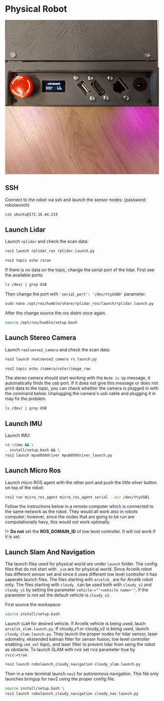 # Physical Robot

![](https://raw.githubusercontent.com/robolaunch/trademark/main/repository-media/cloudy/images/panel.jpg)
## SSH

Connect to the robot via ssh and launch the sensor nodes: (password: robolaunch)

```bash
ssh ubuntu@172.16.44.219
```
## Launch Lidar

Launch `rplidar` and check the scan data:

```bash
ros2 launch rplidar_ros rplidar.launch.py
```

```bash
ros2 topic echo /scan
```
If there is no data on the topic, change the serial port of the lidar. First see the available ports:

```bash
ls /dev/ | grep USB
```

Then change the port with `'serial_port': '/dev/ttyUSB0'` parameter.

```bash
sudo nano /opt/ros/humble/share/rplidar_ros/launch/rplidar.launch.py
```
After the change source the ros distro once again.

```bash
source /opt/ros/humble/setup.bash
```
## Launch Stereo Camera
Launch `realsense2_camera` and check the scan data:

```bash
ros2 launch realsense2_camera rs_launch.py
```

```bash
ros2 topic echo /camera/color/image_raw

```
The stereo camera should start working with the ```Node is Up``` message, it automatically finds the usb port.
If it does not give this message or does not print data to the topic, you can check whether the camera is plugged in with the command below. Unplugging the camera's usb cable and plugging it in may fix the problem.

```bash
ls /dev/ | grep USB
```

## Launch IMU

Launch IMU:

```bash
cd ~/imu && \
. install/setup.bash && \
ros2 launch mpu6050driver mpu6050driver_launch.py
```
## Launch Micro Ros
Launch micro ROS agent with the other port and push the little silver button on top of the robot:

```bash
ros2 run micro_ros_agent micro_ros_agent serial --dev /dev/ttyUSB1
```

Follow the instructions below in a remote computer which is connected to the same network as the robot. They would all work also in robots computer; however, since the nodes that are going to be run are computationally havy, this would not work optimally. 

!> **Do not** set the **ROS_DOMAIN_ID** of low level controller. It will not work if it is set.
## Launch Slam And Navigation

The launch files used for physical world are under `launch` folder. The config files that do not start with `_sim` are for physical world. Since Arcelik robot has different sensor set and since it uses different low level controller it has saperate launch files. The files starting with `arcelik_` are for Arcelik robot only. The files starting with `cloudy_` can be used both with `cloudy_v2` and `cloudy_v1` by setting the parameter `vehicle:="'<vehicle name>'"`, if the parameter is not set the default vehicle is `cloudy_v2`. 

First source the workspace:

```bash
source install/setup.bash
```

Launch `SLAM` for desired vehicle. If Arcelik vehicle is being used, lauch `arcelik_slam.launch.py`. If cloudy_v1 or cloudy_v2 is being used, launch `cloudy_slam.launch.py`. They launch the proper nodes for lidar sensor, laser odometry, ekstended kalman filter for sensor fusion, low level controller enabling `cmd_vel` topic, and laser filter to prevent lidar from seing the robot as obstacle. To launch SLAM with rviz set rviz parameter true by `rviz:=true`.

```bash
ros2 launch robolaunch_cloudy_navigation cloudy_slam.launch.py
```

Then in a new terminal launch `nav2` for autonomous navigation. This file only launches bringup for nav2 using the proper config file.
```bash
source install/setup.bash \
ros2 launch robolaunch_cloudy_navigation cloudy_nav.launch.py
```
